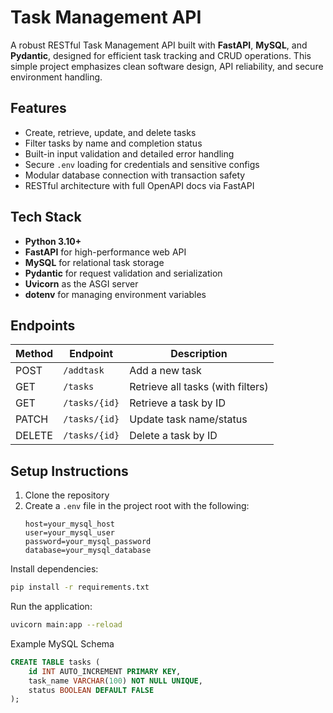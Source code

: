 # Task Management API

A robust RESTful Task Management API built with **FastAPI**, **MySQL**, and **Pydantic**, designed for efficient task tracking and CRUD operations. This simple project emphasizes clean software design, API reliability, and secure environment handling.

## Features

- Create, retrieve, update, and delete tasks
- Filter tasks by name and completion status
- Built-in input validation and detailed error handling
- Secure `.env` loading for credentials and sensitive configs
- Modular database connection with transaction safety
- RESTful architecture with full OpenAPI docs via FastAPI

## Tech Stack

- **Python 3.10+**
- **FastAPI** for high-performance web API
- **MySQL** for relational task storage
- **Pydantic** for request validation and serialization
- **Uvicorn** as the ASGI server
- **dotenv** for managing environment variables

## Endpoints

| Method | Endpoint            | Description                            |
|--------|---------------------|----------------------------------------|
| POST   | `/addtask`          | Add a new task                         |
| GET    | `/tasks`            | Retrieve all tasks (with filters)      |
| GET    | `/tasks/{id}`       | Retrieve a task by ID                  |
| PATCH  | `/tasks/{id}`       | Update task name/status                |
| DELETE | `/tasks/{id}`       | Delete a task by ID                    |

## Setup Instructions

1. Clone the repository
2. Create a `.env` file in the project root with the following:
   ```dotenv
   host=your_mysql_host
   user=your_mysql_user
   password=your_mysql_password
   database=your_mysql_database
Install dependencies:

```bash
pip install -r requirements.txt
```
Run the application:

```bash
uvicorn main:app --reload
```
Example MySQL Schema
```sql
CREATE TABLE tasks (
    id INT AUTO_INCREMENT PRIMARY KEY,
    task_name VARCHAR(100) NOT NULL UNIQUE,
    status BOOLEAN DEFAULT FALSE
);
```
